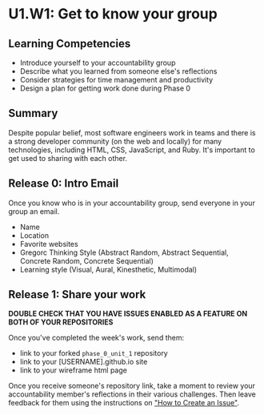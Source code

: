 # U1.W1: Get to know your group


## Learning Competencies
- Introduce yourself to your accountability group
- Describe what you learned from someone else's reflections
- Consider strategies for time management and productivity
- Design a plan for getting work done during Phase 0

## Summary

Despite popular belief, most software engineers work in teams and there is a strong developer community (on the web and locally) for many technologies, including HTML, CSS, JavaScript, and Ruby.  It's important to get used to sharing with each other.


## Release 0: Intro Email

Once you know who is in your accountability group, send everyone in your group an email.

* Name
* Location
* Favorite websites
* Gregorc Thinking Style (Abstract Random, Abstract Sequential, Concrete Random, Concrete Sequential)
* Learning style (Visual, Aural, Kinesthetic, Multimodal)

## Release 1: Share your work
**DOUBLE CHECK THAT YOU HAVE ISSUES ENABLED AS A FEATURE ON BOTH OF YOUR REPOSITORIES**

Once you've completed the week's work, send them:
* link to your forked `phase_0_unit_1` repository
* link to your [USERNAME].github.io site
* link to your wireframe html page

Once you receive someone's repository link, take a moment to review your accountability member's reflections in their various challenges. Then leave feedback for them using the instructions on ["How to Create an Issue"](https://github.com/Devbootcamp/phase_0_handbook/blob/master/coding_references/review.md).
